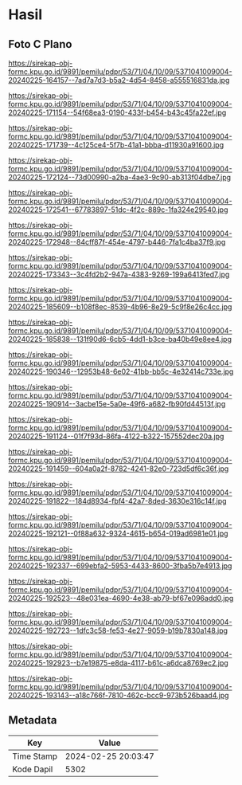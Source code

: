 # Hasil

## Foto C Plano

https://sirekap-obj-formc.kpu.go.id/9891/pemilu/pdpr/53/71/04/10/09/5371041009004-20240225-164157--7ad7a7d3-b5a2-4d54-8458-a555516831da.jpg

https://sirekap-obj-formc.kpu.go.id/9891/pemilu/pdpr/53/71/04/10/09/5371041009004-20240225-171154--54f68ea3-0190-433f-b454-b43c45fa22ef.jpg

https://sirekap-obj-formc.kpu.go.id/9891/pemilu/pdpr/53/71/04/10/09/5371041009004-20240225-171739--4c125ce4-5f7b-41a1-bbba-d11930a91600.jpg

https://sirekap-obj-formc.kpu.go.id/9891/pemilu/pdpr/53/71/04/10/09/5371041009004-20240225-172124--73d00990-a2ba-4ae3-9c90-ab313f04dbe7.jpg

https://sirekap-obj-formc.kpu.go.id/9891/pemilu/pdpr/53/71/04/10/09/5371041009004-20240225-172541--67783897-51dc-4f2c-889c-1fa324e29540.jpg

https://sirekap-obj-formc.kpu.go.id/9891/pemilu/pdpr/53/71/04/10/09/5371041009004-20240225-172948--84cff87f-454e-4797-b446-7fa1c4ba37f9.jpg

https://sirekap-obj-formc.kpu.go.id/9891/pemilu/pdpr/53/71/04/10/09/5371041009004-20240225-173343--3c4fd2b2-947a-4383-9269-199a6413fed7.jpg

https://sirekap-obj-formc.kpu.go.id/9891/pemilu/pdpr/53/71/04/10/09/5371041009004-20240225-185609--b108f8ec-8539-4b96-8e29-5c9f8e26c4cc.jpg

https://sirekap-obj-formc.kpu.go.id/9891/pemilu/pdpr/53/71/04/10/09/5371041009004-20240225-185838--131f90d6-6cb5-4dd1-b3ce-ba40b49e8ee4.jpg

https://sirekap-obj-formc.kpu.go.id/9891/pemilu/pdpr/53/71/04/10/09/5371041009004-20240225-190346--12953b48-6e02-41bb-bb5c-4e32414c733e.jpg

https://sirekap-obj-formc.kpu.go.id/9891/pemilu/pdpr/53/71/04/10/09/5371041009004-20240225-190914--3acbe15e-5a0e-49f6-a682-fb90fd44513f.jpg

https://sirekap-obj-formc.kpu.go.id/9891/pemilu/pdpr/53/71/04/10/09/5371041009004-20240225-191124--01f7f93d-86fa-4122-b322-157552dec20a.jpg

https://sirekap-obj-formc.kpu.go.id/9891/pemilu/pdpr/53/71/04/10/09/5371041009004-20240225-191459--604a0a2f-8782-4241-82e0-723d5df6c36f.jpg

https://sirekap-obj-formc.kpu.go.id/9891/pemilu/pdpr/53/71/04/10/09/5371041009004-20240225-191822--184d8934-fbf4-42a7-8ded-3630e316c14f.jpg

https://sirekap-obj-formc.kpu.go.id/9891/pemilu/pdpr/53/71/04/10/09/5371041009004-20240225-192121--0f88a632-9324-4615-b654-019ad6981e01.jpg

https://sirekap-obj-formc.kpu.go.id/9891/pemilu/pdpr/53/71/04/10/09/5371041009004-20240225-192337--699ebfa2-5953-4433-8600-3fba5b7e4913.jpg

https://sirekap-obj-formc.kpu.go.id/9891/pemilu/pdpr/53/71/04/10/09/5371041009004-20240225-192523--48e031ea-4690-4e38-ab79-bf67e096add0.jpg

https://sirekap-obj-formc.kpu.go.id/9891/pemilu/pdpr/53/71/04/10/09/5371041009004-20240225-192723--1dfc3c58-fe53-4e27-9059-b19b7830a148.jpg

https://sirekap-obj-formc.kpu.go.id/9891/pemilu/pdpr/53/71/04/10/09/5371041009004-20240225-192923--b7e19875-e8da-4117-b61c-a6dca8769ec2.jpg

https://sirekap-obj-formc.kpu.go.id/9891/pemilu/pdpr/53/71/04/10/09/5371041009004-20240225-193143--a18c766f-7810-462c-bcc9-973b526baad4.jpg


## Metadata

| Key        | Value               |
| ---------- | ------------------- |
| Time Stamp | 2024-02-25 20:03:47 |
| Kode Dapil | 5302                |



